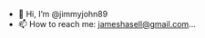 - 👋 Hi, I’m @jimmyjohn89
- 📫 How to reach me: jameshasell@gmail.com...

<!---
jimmyjohn89/jimmyjohn89 is a ✨ special ✨ repository because its `README.md` (this file) appears on your GitHub profile.
You can click the Preview link to take a look at your changes.
--->
